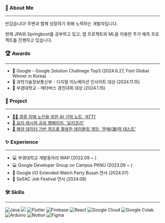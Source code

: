 ### 💭 About Me
---

반갑습니다! 주변과 함께 성장하기 위해 노력하는 개발자입니다.

현재 JPA와 Springboot를 공부하고 있고, 앱 프로젝트와 ML을 이용한 주가 예측 프로젝트를 진행하고 있습니다.

### 🏆 Awards
---

- 🏅 Google - Google Solution Challnege Top3 (2024.6.27, Fisrt Global Winner in Korea)
- 🏅 과학기술정보통신부 - 디지털 이노베이션 인사이트 대상 (2024.11.15)
- 🏅 부경대학교 - 메타버스 경진대회 대상 (2024.1.15)

### 📂 Project
---

- [👵🏻 경증 치매 노인을 위한 AI 기억 노트, ‘ATTI’](https://github.com/H0ngJu/atti)
- [🍳 요리 레시피 공유 웹페이지, ‘요리조리’](https://github.com/pknu-wap/2023_1_Wap_Web_Team6)
- [🌊 해양 데이터 기반 퀴즈를 활용한 레이블링 게임, ‘문해(海)력 테스트’](https://github.com/qkrtnwjd4212/Seapower_test)

### ✨ Experience
---

- 💻 부경대학교 개발동아리 WAP (2022.09 ~ )
- 💻 Google Developer Group on Campus PKNU (2023.09 ~ )
- 🎤 Google I/O Extended Watch Party Busan 연사 (2024.07)
- 🎤 SeSAC Job Festival 연사 (2024.08)

### 🛠️ Skills
---
![Java](https://img.shields.io/badge/java-%23ED8B00.svg?style=for-the-badge&logo=openjdk&logoColor=white)  <img src="https://img.shields.io/badge/springboot-6DB33F?style=for-the-badge&logo=springboot&logoColor=white"> 
![Flutter](https://img.shields.io/badge/Flutter-%2302569B.svg?style=for-the-badge&logo=Flutter&logoColor=white) 
![Firebase](https://img.shields.io/badge/firebase-%23039BE5.svg?style=for-the-badge&logo=firebase) 
![React](https://img.shields.io/badge/react-%2320232a.svg?style=for-the-badge&logo=react&logoColor=%2361DAFB) 
![Google Cloud](https://img.shields.io/badge/GoogleCloud-%234285F4.svg?style=for-the-badge&logo=google-cloud&logoColor=white)
![Google Colab](https://img.shields.io/badge/Google%20Colab-%23F9A825.svg?style=for-the-badge&logo=googlecolab&logoColor=white)
![Arduino](https://img.shields.io/badge/-Arduino-00979D?style=for-the-badge&logo=Arduino&logoColor=white)
![Notion](https://img.shields.io/badge/Notion-%23000000.svg?style=for-the-badge&logo=notion&logoColor=white)
![Figma](https://img.shields.io/badge/figma-%23F24E1E.svg?style=for-the-badge&logo=figma&logoColor=white)
